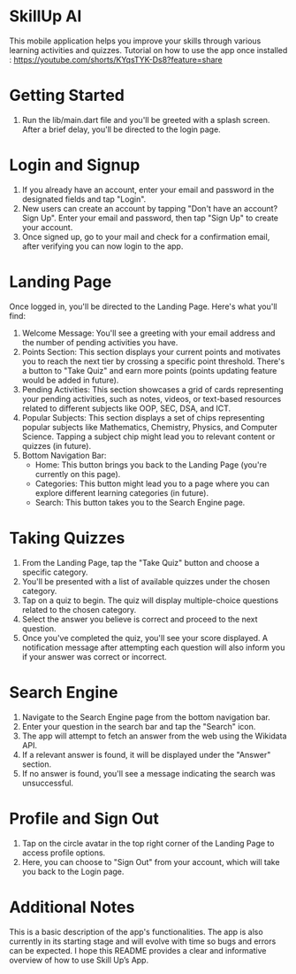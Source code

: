 # SkillUp AI

This mobile application helps you improve your skills through various learning activities and quizzes.
Tutorial on how to use the app once installed : https://youtube.com/shorts/KYqsTYK-Ds8?feature=share

# Getting Started

1.	Run the lib/main.dart file and you'll be greeted with a splash screen. After a brief delay, you'll be directed to the login page.

# Login and Signup

1.	If you already have an account, enter your email and password in the designated fields and tap "Login".
2.	New users can create an account by tapping "Don't have an account? Sign Up". Enter your email and password, then tap "Sign Up" to create your account.
3.	Once signed up, go to your mail and check for a confirmation email, after verifying you can now login to the app.

# Landing Page

Once logged in, you'll be directed to the Landing Page. Here's what you'll find:
1.	Welcome Message: You'll see a greeting with your email address and the number of pending activities you have.
2.	Points Section: This section displays your current points and motivates you to reach the next tier by crossing a specific point threshold. There's a button to "Take Quiz" and earn more points (points updating feature would be added in future).
3.	Pending Activities: This section showcases a grid of cards representing your pending activities, such as notes, videos, or text-based resources related to different subjects like OOP, SEC, DSA, and ICT.
4.	Popular Subjects: This section displays a set of chips representing popular subjects like Mathematics, Chemistry, Physics, and Computer Science. Tapping a subject chip might lead you to relevant content or quizzes (in future).
5.	Bottom Navigation Bar: 
	- Home: This button brings you back to the Landing Page (you're currently on this page).
    - Categories: This button might lead you to a page where you can explore different learning categories (in future).
    - Search: This button takes you to the Search Engine page.

# Taking Quizzes

1.	From the Landing Page, tap the "Take Quiz" button and choose a specific category.
2.	You'll be presented with a list of available quizzes under the chosen category.
3.	Tap on a quiz to begin. The quiz will display multiple-choice questions related to the chosen category.
4.	Select the answer you believe is correct and proceed to the next question.
5.	Once you've completed the quiz, you'll see your score displayed. A notification message after attempting each question will also inform you if your answer was correct or incorrect.

# Search Engine 

1.	Navigate to the Search Engine page from the bottom navigation bar.
2.	Enter your question in the search bar and tap the "Search" icon.
3.	The app will attempt to fetch an answer from the web using the Wikidata API.
4.	If a relevant answer is found, it will be displayed under the "Answer" section.
5.	If no answer is found, you'll see a message indicating the search was unsuccessful.

# Profile and Sign Out

1.	Tap on the circle avatar in the top right corner of the Landing Page to access profile options.
2.	Here, you can choose to "Sign Out" from your account, which will take you back to the Login page.

# Additional Notes

This is a basic description of the app's functionalities. The app is also currently in its starting stage and will evolve with time so bugs and errors can be expected.
I hope this README provides a clear and informative overview of how to use Skill Up’s App. 

